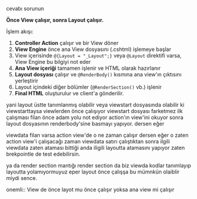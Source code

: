 
cevabı sorunun

**Önce View çalışır, sonra Layout çalışır.**

İşlem akışı:

1. **Controller Action** çalışır ve bir View döner
2. **View Engine** önce ana View dosyasını (.cshtml) işlemeye başlar
3. View içerisinde `@{Layout = "_Layout";}` veya `@Layout` direktifi varsa, View Engine bu bilgiyi not eder
4. **Ana View içeriği** tamamen işlenir ve HTML olarak hazırlanır
5. **Layout dosyası** çalışır ve `@RenderBody()` kısmına ana view'ın çıktısını yerleştirir
6. Layout içindeki diğer bölümler (`@RenderSection()` vb.) işlenir
7. **Final HTML** oluşturulur ve client'a gönderilir.

yani layout üstte tanımlanmış olabilir veya viewstart dosyasında olabilir ki viewstarttaysa viewlerden önce çalışıyor viewstart dosyası farketmez ilk çalışması filan önce adam yolu not ediyor action'ın view'ini okuyor sonra layout dosyasının renderbody'sine basmayı yapıyor.  dersen eğer 

viewdata filan varsa action view'de o ne zaman çalışır dersen eğer o zaten action view'i çalışacağı zaman viewdata satırı çalıştıktan sonra ilgili viewdata zaten ataması bittiği anda iligili layoutta atamasını yapıyor  zaten brekpointle de test edebilirsin.

ya da render section mantığı render section da biz viewda kodlar tanımlayıp layoutta yolamıyormuyuz eper layout önce çalışşa bu mümnkün olaiblir miydi sence.

onemli:: View de önce layot mu önce çalışır yoksa ana view mi çalışır